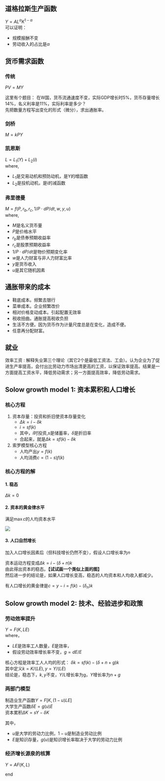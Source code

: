 ## 道格拉斯生产函数
$Y=AL^\alpha K^{1-\alpha}$  
可以证明：
- 规模报酬不变
- 劳动收入的占比是$\alpha$



## 货币需求函数

### 传统
$PV=MY$

这里有个题目：
在W国，货币流通速度不变，实际GDP增长时5%，货币存量增长14%，名义利率是11%，实际利率是多少？  
先把数量方程写出变化的形式（微分），求出通胀率。  



### 剑桥
$M=kPY$
### 凯恩斯
$L=L_1(Y)+L_2(i)$  
where,
- $L_1$是交易动机和预防动机，是Y的增函数
- $L_2$是投机动机，是i的减函数


### 弗里德曼
$M=f(P,r_b,r_c,1/P \cdot dP/dt,w,y,u)$  
where,  
- $M$是名义货币量
- $P$是价格水平
- $r_b$是债券预期收益率
- $r_c$是股票预期收益率
- $1/P \cdot dP/dt$是物价预期变化率
- $w$是人力财富与非人力财富比率
- $y$是货币收入
- $u$是其它随机因素

## 通胀带来的成本
- 鞋底成本。频繁去银行
- 菜单成本。企业频繁改价
- 相对价格变动成本。引起配置无效率
- 税收扭曲。通胀提高税收负担
- 生活不方便。因为货币作为计量尺度总是在变化，造成不便。
- 任意再分配财富。


## 就业

效率工资
:    解释失业第三个理论（其它2个是最低工资法、工会）。认为企业为了促进生产率提高，会付出比劳动力市场出清更高的工资，以保证效率提高。结果是一方面提高工资水平，降低劳动需求；另一方面提高效率，降低劳动需求。


## Solow growth model 1: 资本累积和人口增长

### 核心方程
1. 资本存量：投资和折旧使资本存量变化  
    - $\Delta k=i-\delta k$
    - $i=sf(k)$
    - 其中，$i$时投资,$s$是储蓄率，$\delta$是折旧率
    - 合起来，就是$\Delta k=sf(k)-\delta k$
2. 索罗模型核心方程
    - 人均产出$y=f(k)$
    - 人均消费$c=(1-s)f(k)$


### 核心方程的解
#### 1. 稳态
$\Delta k=0$  



#### 2. 资本的黄金律水平
满足$\max c$的人均资本水平

![](http://www.guofei.site/pictures_for_blog/economics/tmp3.jpg)

#### 3. 人口自然增长
加入人口增长因素后（但科技增长仍然不变），假设人口增长率为$n$  

资本运动方程变成$\Delta k=i-(\delta+n) k$  
由此得出资本的稳态。**【试试画一个类似上面的图】**  
然后进一步的结论是，如果人口增长变高，稳态的人均资本和人均收入都减少。

有人口增长的黄金律是$c=y-i=f(k)-(\delta_n)k$


## Solow growth model 2: 技术、经验进步和政策
### 劳动效率提升
$Y=F(K,LE)$  
where，  
- $LE$是效率工人数量，$E$是效率，
- 假设劳动效率增长率不变，$g=dE/E$

核心方程是效率工人人均的形式：
$\delta k=sf(k)-(\delta +n+g)k$  
其中定义$k=K/(LE),y=Y/(LE)$  
结论是，稳态下，$k,y$不变，$Y/L$增长率为g，$Y$增长率为$n+g$

### 两部门模型
制造业生产函数$Y=F[K,(1-u)LE]$  
大学生产函数$\delta E=g(u)E$  
资本累积$\Delta K=sY-\delta K$  

其中，  
- $u$是大学的劳动力比例，$1-u$是制造业劳动比例
- $E$是知识存量，$g(u)$是知识增长率取决于大学的劳动力比例

### 经济增长源泉的核算
$Y=AF(K,L)$














end
